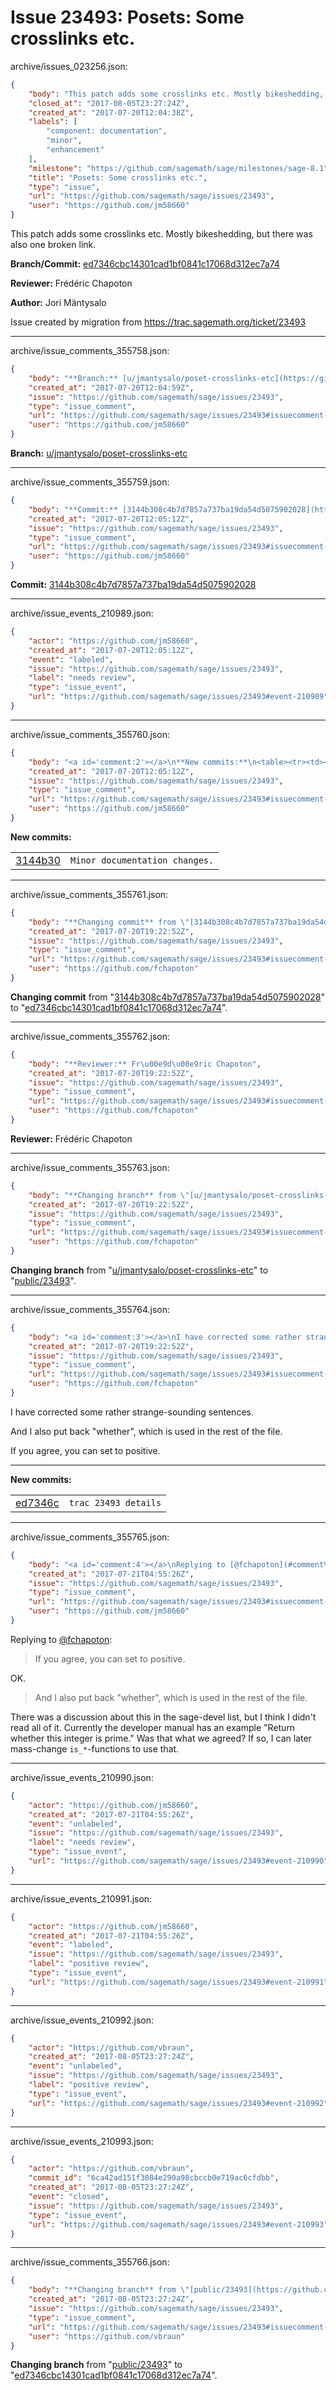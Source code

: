 # Issue 23493: Posets: Some crosslinks etc.

archive/issues_023256.json:
```json
{
    "body": "This patch adds some crosslinks etc. Mostly bikeshedding, but there was also one broken link.\n\n\n**Branch/Commit:** [ed7346cbc14301cad1bf0841c17068d312ec7a74](https://github.com/sagemath/sagetrac-mirror/commit/ed7346cbc14301cad1bf0841c17068d312ec7a74)\n\n**Reviewer:** Fr\u00e9d\u00e9ric Chapoton\n\n**Author:** Jori M\u00e4ntysalo\n\nIssue created by migration from https://trac.sagemath.org/ticket/23493\n\n",
    "closed_at": "2017-08-05T23:27:24Z",
    "created_at": "2017-07-20T12:04:38Z",
    "labels": [
        "component: documentation",
        "minor",
        "enhancement"
    ],
    "milestone": "https://github.com/sagemath/sage/milestones/sage-8.1",
    "title": "Posets: Some crosslinks etc.",
    "type": "issue",
    "url": "https://github.com/sagemath/sage/issues/23493",
    "user": "https://github.com/jm58660"
}
```
This patch adds some crosslinks etc. Mostly bikeshedding, but there was also one broken link.


**Branch/Commit:** [ed7346cbc14301cad1bf0841c17068d312ec7a74](https://github.com/sagemath/sagetrac-mirror/commit/ed7346cbc14301cad1bf0841c17068d312ec7a74)

**Reviewer:** Frédéric Chapoton

**Author:** Jori Mäntysalo

Issue created by migration from https://trac.sagemath.org/ticket/23493





---

archive/issue_comments_355758.json:
```json
{
    "body": "**Branch:** [u/jmantysalo/poset-crosslinks-etc](https://github.com/sagemath/sagetrac-mirror/tree/u/jmantysalo/poset-crosslinks-etc)",
    "created_at": "2017-07-20T12:04:59Z",
    "issue": "https://github.com/sagemath/sage/issues/23493",
    "type": "issue_comment",
    "url": "https://github.com/sagemath/sage/issues/23493#issuecomment-355758",
    "user": "https://github.com/jm58660"
}
```

**Branch:** [u/jmantysalo/poset-crosslinks-etc](https://github.com/sagemath/sagetrac-mirror/tree/u/jmantysalo/poset-crosslinks-etc)



---

archive/issue_comments_355759.json:
```json
{
    "body": "**Commit:** [3144b308c4b7d7857a737ba19da54d5075902028](https://github.com/sagemath/sagetrac-mirror/commit/3144b308c4b7d7857a737ba19da54d5075902028)",
    "created_at": "2017-07-20T12:05:12Z",
    "issue": "https://github.com/sagemath/sage/issues/23493",
    "type": "issue_comment",
    "url": "https://github.com/sagemath/sage/issues/23493#issuecomment-355759",
    "user": "https://github.com/jm58660"
}
```

**Commit:** [3144b308c4b7d7857a737ba19da54d5075902028](https://github.com/sagemath/sagetrac-mirror/commit/3144b308c4b7d7857a737ba19da54d5075902028)



---

archive/issue_events_210989.json:
```json
{
    "actor": "https://github.com/jm58660",
    "created_at": "2017-07-20T12:05:12Z",
    "event": "labeled",
    "issue": "https://github.com/sagemath/sage/issues/23493",
    "label": "needs review",
    "type": "issue_event",
    "url": "https://github.com/sagemath/sage/issues/23493#event-210989"
}
```



---

archive/issue_comments_355760.json:
```json
{
    "body": "<a id='comment:2'></a>\n**New commits:**\n<table><tr><td><a href=\"https://github.com/sagemath/sagetrac-mirror/commit/3144b308c4b7d7857a737ba19da54d5075902028\">3144b30</a></td><td><code>Minor documentation changes.</code></td></tr></table>\n",
    "created_at": "2017-07-20T12:05:12Z",
    "issue": "https://github.com/sagemath/sage/issues/23493",
    "type": "issue_comment",
    "url": "https://github.com/sagemath/sage/issues/23493#issuecomment-355760",
    "user": "https://github.com/jm58660"
}
```

<a id='comment:2'></a>
**New commits:**
<table><tr><td><a href="https://github.com/sagemath/sagetrac-mirror/commit/3144b308c4b7d7857a737ba19da54d5075902028">3144b30</a></td><td><code>Minor documentation changes.</code></td></tr></table>




---

archive/issue_comments_355761.json:
```json
{
    "body": "**Changing commit** from \"[3144b308c4b7d7857a737ba19da54d5075902028](https://github.com/sagemath/sagetrac-mirror/commit/3144b308c4b7d7857a737ba19da54d5075902028)\" to \"[ed7346cbc14301cad1bf0841c17068d312ec7a74](https://github.com/sagemath/sagetrac-mirror/commit/ed7346cbc14301cad1bf0841c17068d312ec7a74)\".",
    "created_at": "2017-07-20T19:22:52Z",
    "issue": "https://github.com/sagemath/sage/issues/23493",
    "type": "issue_comment",
    "url": "https://github.com/sagemath/sage/issues/23493#issuecomment-355761",
    "user": "https://github.com/fchapoton"
}
```

**Changing commit** from "[3144b308c4b7d7857a737ba19da54d5075902028](https://github.com/sagemath/sagetrac-mirror/commit/3144b308c4b7d7857a737ba19da54d5075902028)" to "[ed7346cbc14301cad1bf0841c17068d312ec7a74](https://github.com/sagemath/sagetrac-mirror/commit/ed7346cbc14301cad1bf0841c17068d312ec7a74)".



---

archive/issue_comments_355762.json:
```json
{
    "body": "**Reviewer:** Fr\u00e9d\u00e9ric Chapoton",
    "created_at": "2017-07-20T19:22:52Z",
    "issue": "https://github.com/sagemath/sage/issues/23493",
    "type": "issue_comment",
    "url": "https://github.com/sagemath/sage/issues/23493#issuecomment-355762",
    "user": "https://github.com/fchapoton"
}
```

**Reviewer:** Frédéric Chapoton



---

archive/issue_comments_355763.json:
```json
{
    "body": "**Changing branch** from \"[u/jmantysalo/poset-crosslinks-etc](https://github.com/sagemath/sagetrac-mirror/tree/u/jmantysalo/poset-crosslinks-etc)\" to \"[public/23493](https://github.com/sagemath/sagetrac-mirror/tree/public/23493)\".",
    "created_at": "2017-07-20T19:22:52Z",
    "issue": "https://github.com/sagemath/sage/issues/23493",
    "type": "issue_comment",
    "url": "https://github.com/sagemath/sage/issues/23493#issuecomment-355763",
    "user": "https://github.com/fchapoton"
}
```

**Changing branch** from "[u/jmantysalo/poset-crosslinks-etc](https://github.com/sagemath/sagetrac-mirror/tree/u/jmantysalo/poset-crosslinks-etc)" to "[public/23493](https://github.com/sagemath/sagetrac-mirror/tree/public/23493)".



---

archive/issue_comments_355764.json:
```json
{
    "body": "<a id='comment:3'></a>\nI have corrected some rather strange-sounding sentences.\n\nAnd I also put back \"whether\", which is used in the rest of the file.\n\nIf you agree, you can set to positive.\n\n---\n**New commits:**\n<table><tr><td><a href=\"https://github.com/sagemath/sagetrac-mirror/commit/ed7346cbc14301cad1bf0841c17068d312ec7a74\">ed7346c</a></td><td><code>trac 23493 details</code></td></tr></table>\n",
    "created_at": "2017-07-20T19:22:52Z",
    "issue": "https://github.com/sagemath/sage/issues/23493",
    "type": "issue_comment",
    "url": "https://github.com/sagemath/sage/issues/23493#issuecomment-355764",
    "user": "https://github.com/fchapoton"
}
```

<a id='comment:3'></a>
I have corrected some rather strange-sounding sentences.

And I also put back "whether", which is used in the rest of the file.

If you agree, you can set to positive.

---
**New commits:**
<table><tr><td><a href="https://github.com/sagemath/sagetrac-mirror/commit/ed7346cbc14301cad1bf0841c17068d312ec7a74">ed7346c</a></td><td><code>trac 23493 details</code></td></tr></table>




---

archive/issue_comments_355765.json:
```json
{
    "body": "<a id='comment:4'></a>\nReplying to [@fchapoton](#comment%3A3):\n\n> If you agree, you can set to positive.\n\nOK.\n\n> And I also put back \"whether\", which is used in the rest of the file.\n\nThere was a discussion about this in the sage-devel list, but I think I didn't read all of it. Currently the developer manual has an example \"Return whether this integer is prime.\" Was that what we agreed? If so, I can later mass-change `is_*`-functions to use that.",
    "created_at": "2017-07-21T04:55:26Z",
    "issue": "https://github.com/sagemath/sage/issues/23493",
    "type": "issue_comment",
    "url": "https://github.com/sagemath/sage/issues/23493#issuecomment-355765",
    "user": "https://github.com/jm58660"
}
```

<a id='comment:4'></a>
Replying to [@fchapoton](#comment%3A3):

> If you agree, you can set to positive.

OK.

> And I also put back "whether", which is used in the rest of the file.

There was a discussion about this in the sage-devel list, but I think I didn't read all of it. Currently the developer manual has an example "Return whether this integer is prime." Was that what we agreed? If so, I can later mass-change `is_*`-functions to use that.



---

archive/issue_events_210990.json:
```json
{
    "actor": "https://github.com/jm58660",
    "created_at": "2017-07-21T04:55:26Z",
    "event": "unlabeled",
    "issue": "https://github.com/sagemath/sage/issues/23493",
    "label": "needs review",
    "type": "issue_event",
    "url": "https://github.com/sagemath/sage/issues/23493#event-210990"
}
```



---

archive/issue_events_210991.json:
```json
{
    "actor": "https://github.com/jm58660",
    "created_at": "2017-07-21T04:55:26Z",
    "event": "labeled",
    "issue": "https://github.com/sagemath/sage/issues/23493",
    "label": "positive review",
    "type": "issue_event",
    "url": "https://github.com/sagemath/sage/issues/23493#event-210991"
}
```



---

archive/issue_events_210992.json:
```json
{
    "actor": "https://github.com/vbraun",
    "created_at": "2017-08-05T23:27:24Z",
    "event": "unlabeled",
    "issue": "https://github.com/sagemath/sage/issues/23493",
    "label": "positive review",
    "type": "issue_event",
    "url": "https://github.com/sagemath/sage/issues/23493#event-210992"
}
```



---

archive/issue_events_210993.json:
```json
{
    "actor": "https://github.com/vbraun",
    "commit_id": "6ca42ad151f3084e290a98cbccb0e719ac6cfdbb",
    "created_at": "2017-08-05T23:27:24Z",
    "event": "closed",
    "issue": "https://github.com/sagemath/sage/issues/23493",
    "type": "issue_event",
    "url": "https://github.com/sagemath/sage/issues/23493#event-210993"
}
```



---

archive/issue_comments_355766.json:
```json
{
    "body": "**Changing branch** from \"[public/23493](https://github.com/sagemath/sagetrac-mirror/tree/public/23493)\" to \"[ed7346cbc14301cad1bf0841c17068d312ec7a74](https://github.com/sagemath/sagetrac-mirror/commit/ed7346cbc14301cad1bf0841c17068d312ec7a74)\".",
    "created_at": "2017-08-05T23:27:24Z",
    "issue": "https://github.com/sagemath/sage/issues/23493",
    "type": "issue_comment",
    "url": "https://github.com/sagemath/sage/issues/23493#issuecomment-355766",
    "user": "https://github.com/vbraun"
}
```

**Changing branch** from "[public/23493](https://github.com/sagemath/sagetrac-mirror/tree/public/23493)" to "[ed7346cbc14301cad1bf0841c17068d312ec7a74](https://github.com/sagemath/sagetrac-mirror/commit/ed7346cbc14301cad1bf0841c17068d312ec7a74)".
